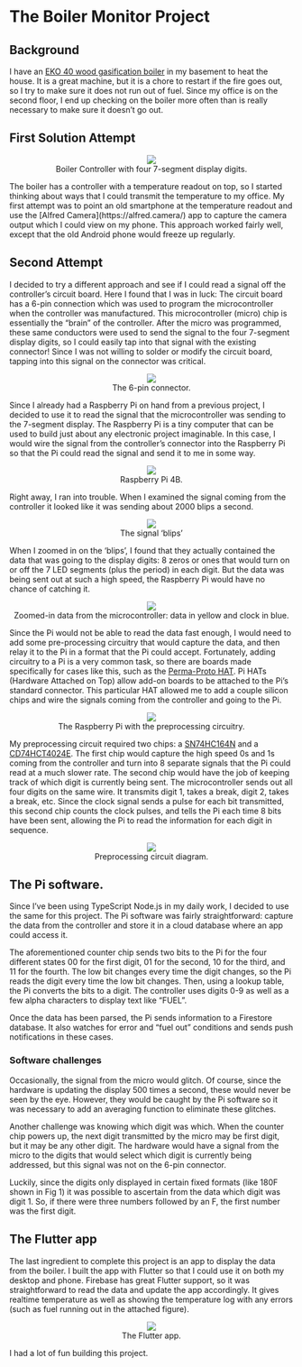 # The Boiler Monitor Project
## Background

I have an [EKO 40 wood gasification boiler](http://www.newhorizonstore.com/Products/88-eko-gasification-boiler.aspx) in my basement to heat the house.  It is a great machine, but it is a chore to restart if the fire goes out, so I try to make sure it does not run out of fuel.  Since my office is on the second floor, I end up checking on the boiler more often than is really necessary to make sure it doesn’t go out.

## First Solution Attempt
<p align="center"><img src="0000182.jpg"><br />
Boiler Controller with four 7-segment display digits.
</p>
The boiler has a controller with a temperature readout on top, so I started thinking about ways that I could transmit the temperature to my office.  My first attempt was to point an old smartphone at the temperature readout and use the [Alfred Camera](https://alfred.camera/) app to capture the camera output which I could view on my phone.  This approach worked fairly well, except that the old Android phone would freeze up regularly.

## Second Attempt

I decided to try a different approach and see if I could read a signal off the controller’s circuit board.  Here I found that I was in luck: The circuit board has a 6-pin connection which was used to program the microcontroller when the controller was manufactured.  This microcontroller (micro) chip is essentially the “brain” of the controller.  After the micro was programmed, these same conductors were used to send the signal to the four 7-segment display digits, so I could easily tap into that signal with the existing connector!  Since I was not willing to solder or modify the circuit board, tapping into this signal on the connector was critical.

<p align="center"><img src="6-pin-connector.jpg"><br />
The 6-pin connector.
</p>

Since I already had a Raspberry Pi on hand from a previous project, I decided to use it to read the signal that the microcontroller was sending to the 7-segment display.  The Raspberry Pi is a tiny computer that can be used to build just about any electronic project imaginable.  In this case, I would wire the signal from the controller’s connector into the Raspberry Pi so that the Pi could read the signal and send it to me in some way.

<p align="center"><img src="raspberry-pi-4.png"><br />
Raspberry Pi 4B.
</p>

Right away, I ran into trouble.  When I examined the signal coming from the controller it looked like it was sending about 2000 blips a second.

 <p align="center"><img src="TEK0005.JPG"><br />
The signal ‘blips’
</p>

When I zoomed in on the ‘blips’, I found that they actually contained the data that was going to the display digits: 8 zeros or ones that would turn on or off the 7 LED segments (plus the period) in each digit. But the data was being sent out at such a high speed, the Raspberry Pi would have no chance of catching it.

  <p align="center"><img src="TEK0002.JPG"><br />
Zoomed-in data from the microcontroller: data in yellow and clock in blue.
</p>

Since the Pi would not be able to read the data fast enough, I would need to add some pre-processing circuitry that would capture the data, and then relay it to the Pi in a format that the Pi could accept.  Fortunately, adding circuitry to a Pi is a very common task, so there are boards made specifically for cases like this, such as the [Perma-Proto HAT](https://www.adafruit.com/product/2310).  Pi HATs (Hardware Attached on Top) allow add-on boards to be attached to the Pi’s standard connector.  This particular HAT allowed me to add a couple silicon chips and wire the signals coming from the controller and going to the Pi.

  <p align="center"><img src="pic-w-circuit.jpg"><br />
The Raspberry Pi with the preprocessing circuitry.
</p>

My preprocessing circuit required two chips: a [SN74HC164N](https://www.ti.com/lit/ds/scls115g/scls115g.pdf) and a [CD74HCT4024E](https://rocelec.widen.net/view/pdf/xvc0d41swi/cd74hct4024.pdf?t.download=true&u=5oefqw).  The first chip would capture the high speed 0s and 1s coming from the controller and turn into 8 separate signals that the Pi could read at a much slower rate.  The second chip would have the job of keeping track of which digit is currently being sent.  The microcontroller sends out all four digits on the same wire.  It transmits digit 1, takes a break, digit 2, takes a break, etc.  Since the clock signal sends a pulse for each bit transmitted, this second chip counts the clock pulses, and tells the Pi each time 8 bits have been sent, allowing the Pi to read the information for each digit in sequence.
 
 <p align="center"><img src="01082300.JPG"><br />
Preprocessing circuit diagram.
</p>

## The Pi software.

Since I’ve been using TypeScript Node.js in my daily work, I decided to use the same for this project.  The Pi software was fairly straightforward: capture the data from the controller and store it in a cloud database where an app could access it.

The aforementioned counter chip sends two bits to the Pi for the four different states 00 for the first digit, 01 for the second, 10 for the third, and 11 for the fourth.  The low bit changes every time the digit changes, so the Pi reads the digit every time the low bit changes.  Then, using a lookup table, the Pi converts the bits to a digit.  The controller uses digits 0-9 as well as a few alpha characters to display text like “FUEL”.

Once the data has been parsed, the Pi sends information to a Firestore database.  It also watches for error and “fuel out” conditions and sends push notifications in these cases.

### Software challenges

Occasionally, the signal from the micro would glitch.  Of course, since the hardware is updating the display 500 times a second, these would never be seen by the eye.  However, they would be caught by the Pi software so it was necessary to add an averaging function to eliminate these glitches.

Another challenge was knowing which digit was which.  When the counter chip powers up, the next digit transmitted by the micro may be first digit, but it may be any other digit.  The hardware would have a signal from the micro to the digits that would select which digit is currently being addressed, but this signal was not on the 6-pin connector.

Luckily, since the digits only displayed in certain fixed formats (like 180F shown in Fig 1) it was possible to ascertain from the data which digit was digit 1.  So, if there were three numbers followed by an F, the first number was the first digit.

## The Flutter app
The last ingredient to complete this project is an app to display the data from the boiler.  I built the app with Flutter so that I could use it on both my desktop and phone.  Firebase has great Flutter support, so it was straightforward to read the data and update the app accordingly.  It gives realtime temperature as well as showing the temperature log with any errors (such as fuel running out in the attached figure).
 
 <p align="center"><img src="app.png"><br />
The Flutter app.
</p>

I had a lot of fun building this project.
